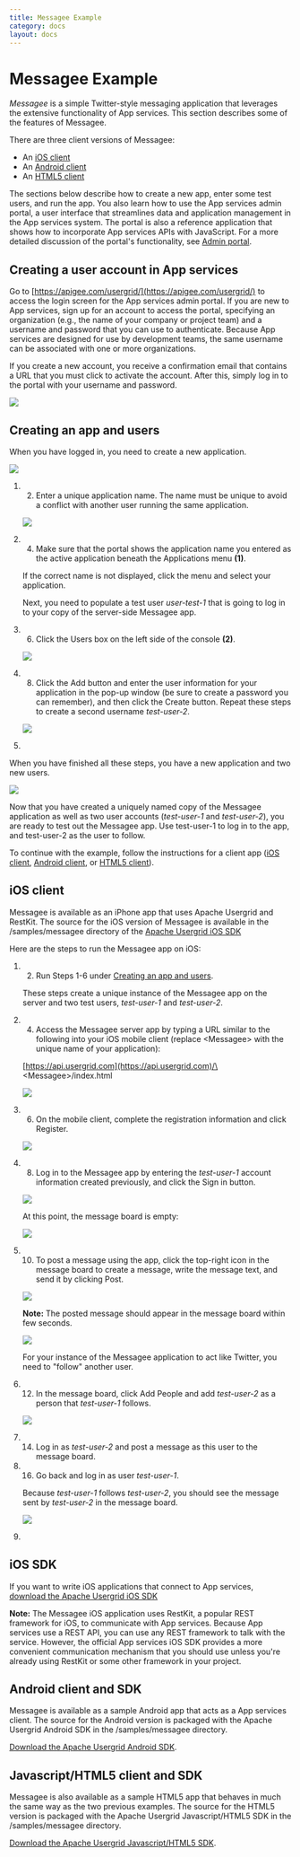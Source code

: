```yaml
---
title: Messagee Example
category: docs
layout: docs
---
```


Messagee Example
================

*Messagee* is a simple Twitter-style messaging application that
leverages the extensive functionality of App services. This section
describes some of the features of Messagee.

There are three client versions of Messagee:

-   An [iOS client](#iOS_client)
-   An [Android client](#android_client)
-   An [HTML5 client](#html5_client)

The sections below describe how to create a new app, enter some test
users, and run the app. You also learn how to use the App services admin
portal, a user interface that streamlines data and application
management in the App services system. The portal is also a reference
application that shows how to incorporate App services APIs with
JavaScript. For a more detailed discussion of the portal's
functionality, see [Admin portal](/admin-portal).

Creating a user account in App services
---------------------------------------

Go to [https://apigee.com/usergrid/](https://apigee.com/usergrid/) to
access the login screen for the App services admin portal. If you are
new to App services, sign up for an account to access the portal,
specifying an organization (e.g., the name of your company or project
team) and a username and password that you can use to authenticate.
Because App services are designed for use by development teams, the same
username can be associated with one or more organizations.

If you create a new account, you receive a confirmation email that
contains a URL that you must click to activate the account. After this,
simply log in to the portal with your username and password.

![](/docs/sites/docs/files/styles/large/public/login.png?itok=ws5DhLDI)

Creating an app and users
-------------------------

When you have logged in, you need to create a new application.

![](/docs/sites/docs/files/styles/large/public/portal-1.png?itok=4o63Ia-y)

1.  2.  Enter a unique application name. The name must be unique to
    avoid a conflict with another user running the same application.

    ![](/docs/sites/docs/files/styles/large/public/portal-2.png?itok=yz8QznI7)

3.  4.  Make sure that the portal shows the application name you entered
    as the active application beneath the Applications menu **(1)**.

    If the correct name is not displayed, click the menu and select your
    application.

    Next, you need to populate a test user *user-test-1* that is going
    to log in to your copy of the server-side Messagee app.

5.  6.  Click the Users box on the left side of the console **(2)**.

    ![](/docs/sites/docs/files/styles/large/public/portal-3.png?itok=ncRlqPGQ)

7.  8.  Click the Add button and enter the user information for your
    application in the pop-up window (be sure to create a password you
    can remember), and then click the Create button. Repeat these steps
    to create a second username *test-user-2*.

    ![](/docs/sites/docs/files/styles/large/public/portal-4.png?itok=X_kKe5Ke)

9.  

When you have finished all these steps, you have a new application and
two new users.

![](/docs/sites/docs/files/styles/large/public/portal-5.png?itok=jSmAcwc3)

Now that you have created a uniquely named copy of the Messagee
application as well as two user accounts (*test-user-1* and
*test-user-2*), you are ready to test out the Messagee app. Use
test-user-1 to log in to the app, and test-user-2 as the user to follow.

To continue with the example, follow the instructions for a client app
([iOS client](#iOS_client), [Android client](#android_client), or [HTML5
client](#html5_client)).

iOS client
----------

Messagee is available as an iPhone app that uses Apache Usergrid and
RestKit. The source for the iOS version of Messagee is available in the
/samples/messagee directory of the [Apache Usergrid iOS SDK](#ios_sdk)

Here are the steps to run the Messagee app on iOS:

1.  2.  Run Steps 1-6 under [Creating an app and users](#app_user).

    These steps create a unique instance of the Messagee app on the
    server and two test users, *test-user-1* and *test-user-2*.

3.  4.  Access the Messagee server app by typing a URL similar to the
    following into your iOS mobile client (replace \<Messagee\> with the
    unique name of your application):

    [https://api.usergrid.com](https://api.usergrid.com)/\<Messagee\>/index.html

    ![](/docs/sites/docs/files/styles/large/public/iOS-1-chooseapp.jpg?itok=NSQcdJrj)

5.  6.  On the mobile client, complete the registration information and
    click Register.

    ![](/docs/sites/docs/files/styles/large/public/iOS-2-register.jpg?itok=Xzqe7mXV)

7.  8.  Log in to the Messagee app by entering the *test-user-1* account
    information created previously, and click the Sign in button.

    ![](/docs/sites/docs/files/styles/large/public/iOS-4-signin.jpg?itok=0M9QYU7b)

    At this point, the message board is empty:

    ![](/docs/sites/docs/files/styles/large/public/iOS-5-emptyfeed.jpg?itok=EWcUVMQN)

9.  10. To post a message using the app, click the top-right icon in the
    message board to create a message, write the message text, and send
    it by clicking Post.

    ![](/docs/sites/docs/files/styles/large/public/iOS-6-newmsg.jpg?itok=Wj16l_5V)

    **Note:** The posted message should appear in the message board
    within few seconds.

    ![](/docs/sites/docs/files/styles/large/public/iOS-7-feed1msg.jpg?itok=RclSnHuU)

    For your instance of the Messagee application to act like Twitter,
    you need to "follow" another user.

11. 12. In the message board, click Add People and add *test-user-2* as
    a person that *test-user-1* follows.

    ![](/docs/sites/docs/files/styles/large/public/iOS-9-follow.jpg?itok=yJeaYnEj)

13. 14. Log in as *test-user-2* and post a message as this user to the
    message board.
15. 16. Go back and log in as user *test-user-1*.

    Because *test-user-1* follows *test-user-2*, you should see the
    message sent by *test-user-2* in the message board.

    ![](/docs/sites/docs/files/styles/large/public/iOS-10-seeusermsg.jpg?itok=Wcd7avBh)

17. 

iOS SDK
-------

If you want to write iOS applications that connect to App services,
[download the Apache Usergrid iOS
SDK](http://www.apigee.com/docs/content/ios-sdk-redirect)

**Note:** The Messagee iOS application uses RestKit, a popular REST
framework for iOS, to communicate with App services. Because App
services use a REST API, you can use any REST framework to talk with the
service. However, the official App services iOS SDK provides a more
convenient communication mechanism that you should use unless you're
already using RestKit or some other framework in your project.

Android client and SDK
----------------------

Messagee is available as a sample Android app that acts as a App
services client. The source for the Android version is packaged with the
Apache Usergrid Android SDK in the /samples/messagee directory.

[Download the Apache Usergrid Android
SDK](http://www.apigee.com/docs/content/android-sdk-redirect).

Javascript/HTML5 client and SDK
-------------------------------

Messagee is also available as a sample HTML5 app that behaves in much
the same way as the two previous examples. The source for the HTML5
version is packaged with the Apache Usergrid Javascript/HTML5 SDK in the
/samples/messagee directory.

[Download the Apache Usergrid Javascript/HTML5
SDK](http://www.apigee.com/docs/content/javascript-sdk-redirect).
